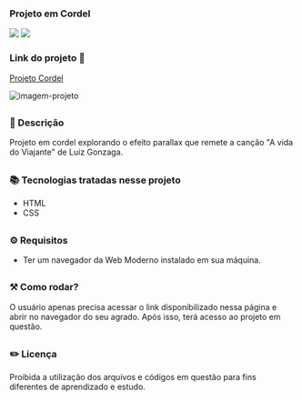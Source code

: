 ### Projeto em Cordel 

<div style="display: inline_block">

<img src="https://img.shields.io/badge/html5-%23E34F26.svg?style=for-the-badge&logo=html5&logoColor=white" />
<img src="https://img.shields.io/badge/css3-%231572B6.svg?style=for-the-badge&logo=css3&logoColor=white" />

### Link do projeto 🔗 

<a href="https://26tassiofernandes.github.io/projeto-cordel/" rel="external">Projeto Cordel</a>

<img src="https://github.com/26Tassiofernandes/projeto-cordel/assets/86972667/ed62039c-e11a-427e-84ea-73a00eb57872" alt="imagem-projeto">

</div>

##

### 📜 Descrição

Projeto em cordel explorando o efeito parallax que remete a canção "A vida do Viajante" de Luiz Gonzaga.

##

### 📚 Tecnologias tratadas nesse projeto

- HTML
- CSS

##

### ⚙ Requisitos

- Ter um navegador da Web Moderno instalado em sua máquina.

##

### ⚒️ Como rodar?

O usuário apenas precisa acessar o link disponibilizado nessa página e abrir no navegador do seu agrado. Após isso, terá acesso ao projeto em questão.

##

### ✏️ Licença

Proibida a utilização dos arquivos e códigos em questão para fins diferentes de aprendizado e estudo.

##
